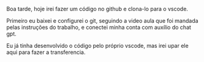 Boa tarde, hoje irei fazer um código no github e clona-lo para o vscode.

Primeiro eu baixei e configurei o git, seguindo a video aula que foi mandada pelas instruções do trabalho, e conectei minha conta com auxílio do chat gpt.

Eu já tinha desenvolvido o código pelo próprio vscode, mas irei upar ele aqui para fazer a transferencia.
